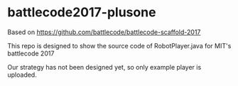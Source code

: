 # battlecode2017-plusone
Based on https://github.com/battlecode/battlecode-scaffold-2017

This repo is designed to show the source code of RobotPlayer.java for MIT's battlecode 2017

Our strategy has not been designed yet, so only example player is uploaded.
